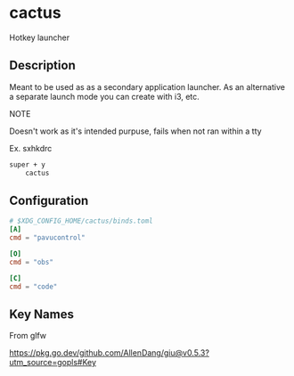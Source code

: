 # cactus

Hotkey launcher

## Description

Meant to be used as as a secondary application launcher. As an alternative a separate launch mode you can create
with i3, etc.

NOTE

Doesn't work as it's intended purpuse, fails when not ran within a tty

Ex. sxhkdrc

```txt
super + y
	cactus
```

## Configuration

```toml
# $XDG_CONFIG_HOME/cactus/binds.toml
[A]
cmd = "pavucontrol"

[O]
cmd = "obs"

[C]
cmd = "code"
```

## Key Names

From glfw

https://pkg.go.dev/github.com/AllenDang/giu@v0.5.3?utm_source=gopls#Key
